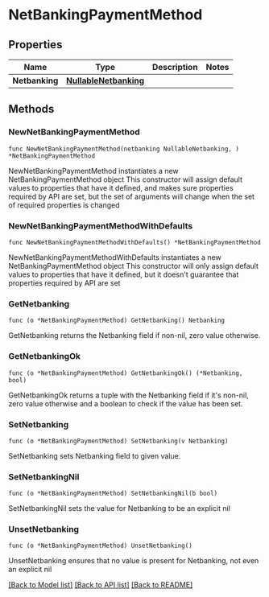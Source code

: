 # NetBankingPaymentMethod

## Properties

Name | Type | Description | Notes
------------ | ------------- | ------------- | -------------
**Netbanking** | [**NullableNetbanking**](Netbanking.md) |  | 

## Methods

### NewNetBankingPaymentMethod

`func NewNetBankingPaymentMethod(netbanking NullableNetbanking, ) *NetBankingPaymentMethod`

NewNetBankingPaymentMethod instantiates a new NetBankingPaymentMethod object
This constructor will assign default values to properties that have it defined,
and makes sure properties required by API are set, but the set of arguments
will change when the set of required properties is changed

### NewNetBankingPaymentMethodWithDefaults

`func NewNetBankingPaymentMethodWithDefaults() *NetBankingPaymentMethod`

NewNetBankingPaymentMethodWithDefaults instantiates a new NetBankingPaymentMethod object
This constructor will only assign default values to properties that have it defined,
but it doesn't guarantee that properties required by API are set

### GetNetbanking

`func (o *NetBankingPaymentMethod) GetNetbanking() Netbanking`

GetNetbanking returns the Netbanking field if non-nil, zero value otherwise.

### GetNetbankingOk

`func (o *NetBankingPaymentMethod) GetNetbankingOk() (*Netbanking, bool)`

GetNetbankingOk returns a tuple with the Netbanking field if it's non-nil, zero value otherwise
and a boolean to check if the value has been set.

### SetNetbanking

`func (o *NetBankingPaymentMethod) SetNetbanking(v Netbanking)`

SetNetbanking sets Netbanking field to given value.


### SetNetbankingNil

`func (o *NetBankingPaymentMethod) SetNetbankingNil(b bool)`

 SetNetbankingNil sets the value for Netbanking to be an explicit nil

### UnsetNetbanking
`func (o *NetBankingPaymentMethod) UnsetNetbanking()`

UnsetNetbanking ensures that no value is present for Netbanking, not even an explicit nil

[[Back to Model list]](../README.md#documentation-for-models) [[Back to API list]](../README.md#documentation-for-api-endpoints) [[Back to README]](../README.md)


